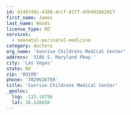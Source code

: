 ```yaml
---
id: d1487d4c-4388-4ccf-81f7-45b4936b2817
first_name: James
last_name: Woods
license_type: DO
services:
  - neonatal-perinatal-medicine
category: doctors
org_name: 'Sunrise Childrens Medical Center'
address: '3186 S. Maryland Pkwy.'
city: 'Las Vegas'
state: NV
zip: '89109'
phone: '7029616750'
title: 'Sunrise Childrens Medical Center'
_geoloc:
  lng: -115.14796
  lat: 36.126038
---
```

